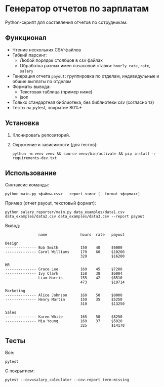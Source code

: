 # Генератор отчетов по зарплатам

Python-скрипт для составления отчетов по сотрудникам.

## Функционал

* Чтение нескольких CSV-файлов
* Гибкий парсинг:
    * Любой порядок столбцов в csv файлах
    * Обработка разных имен почасовой ставки: `hourly_rate`, `rate`, `salary`
* Генерация отчета `payout`: группировка по отделам, индивидульные и общие выплаты по отделам
* Форматы вывода:
    * Текстовая таблица (пример ниже)
    * json
* Только стандартная библиотека, без библиотеки csv (согласно тз)
*  Тесты на pytest, покрытие 80%+



##  Установка

1. Клонировать репозиторий.

2. Окружение и зависимости (для тестов):

    ```
    python -m venv venv && source venv/bin/activate && pip install -r requirements-dev.txt
    ```

## Использование

Синтаксис команды:
```
python main.py <файлы.csv> --report <тип> [--format <формат>]
```

Пример (отчет payout, текстовый формат):

```
python salary_reporter/main.py data_examples/data1.csv data_examples/data2.csv data_examples/data3.csv --report payout
```

Вывод:
```
               name               hours  rate   payout    

Design
-------------- Bob Smith          150    40     $6000    
-------------- Carol Williams     170    60     $10200   
                                  320           $16200   

HR
-------------- Grace Lee          160    45     $7200    
-------------- Ivy Clark          158    38     $6004    
-------------- Liam Harris        155    42     $6510    
                                  473           $19714   

Marketing
-------------- Alice Johnson      160    50     $8000    
-------------- Henry Martin       150    35     $5250    
                                  310           $13250   

Sales
-------------- Karen White        165    50     $8250    
-------------- Mia Young          160    37     $5920    
                                  325           $14170   
```


## Тесты

Все: 
```
pytest
```

С покрытием: 
```
pytest --cov=salary_calculator --cov-report term-missing
```

